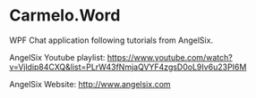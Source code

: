 # Carmelo.Word

WPF Chat application following tutorials from AngelSix.

AngelSix Youtube playlist: https://www.youtube.com/watch?v=Vjldip84CXQ&list=PLrW43fNmjaQVYF4zgsD0oL9Iv6u23PI6M

AngelSix Website: http://www.angelsix.com
